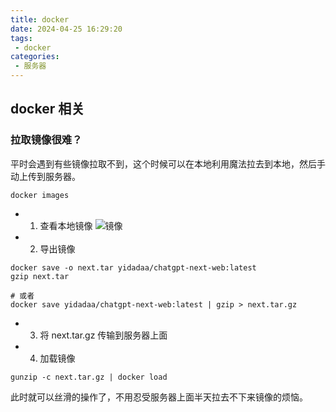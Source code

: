 ```yaml
---
title: docker
date: 2024-04-25 16:29:20
tags:
 - docker 
categories:
 - 服务器
---
```


## docker 相关

### 拉取镜像很难？

平时会遇到有些镜像拉取不到，这个时候可以在本地利用魔法拉去到本地，然后手动上传到服务器。

```shell
docker images 
```
- 1. 查看本地镜像
![镜像](/Java/WX20240425-163138@2x.png)
  
- 2. 导出镜像
```shell
docker save -o next.tar yidadaa/chatgpt-next-web:latest
gzip next.tar

# 或者
docker save yidadaa/chatgpt-next-web:latest | gzip > next.tar.gz

```
- 3. 将 next.tar.gz 传输到服务器上面
- 4. 加载镜像
    
```shell
gunzip -c next.tar.gz | docker load
```

此时就可以丝滑的操作了，不用忍受服务器上面半天拉去不下来镜像的烦恼。